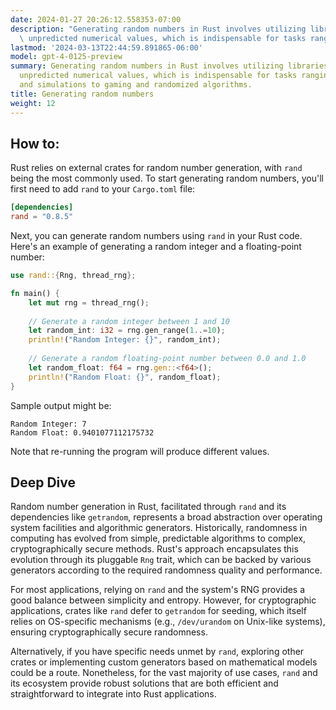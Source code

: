 ```yaml
---
date: 2024-01-27 20:26:12.558353-07:00
description: "Generating random numbers in Rust involves utilizing libraries to produce\
  \ unpredicted numerical values, which is indispensable for tasks ranging from\u2026"
lastmod: '2024-03-13T22:44:59.891865-06:00'
model: gpt-4-0125-preview
summary: Generating random numbers in Rust involves utilizing libraries to produce
  unpredicted numerical values, which is indispensable for tasks ranging from cryptography
  and simulations to gaming and randomized algorithms.
title: Generating random numbers
weight: 12
---
```


## How to:
Rust relies on external crates for random number generation, with `rand` being the most commonly used. To start generating random numbers, you'll first need to add `rand` to your `Cargo.toml` file:

```toml
[dependencies]
rand = "0.8.5"
```

Next, you can generate random numbers using `rand` in your Rust code. Here's an example of generating a random integer and a floating-point number:

```rust
use rand::{Rng, thread_rng};

fn main() {
    let mut rng = thread_rng();
    
    // Generate a random integer between 1 and 10
    let random_int: i32 = rng.gen_range(1..=10);
    println!("Random Integer: {}", random_int);
    
    // Generate a random floating-point number between 0.0 and 1.0
    let random_float: f64 = rng.gen::<f64>();
    println!("Random Float: {}", random_float);
}
```

Sample output might be:

```plaintext
Random Integer: 7
Random Float: 0.9401077112175732
```

Note that re-running the program will produce different values.

## Deep Dive
Random number generation in Rust, facilitated through `rand` and its dependencies like `getrandom`, represents a broad abstraction over operating system facilities and algorithmic generators. Historically, randomness in computing has evolved from simple, predictable algorithms to complex, cryptographically secure methods. Rust's approach encapsulates this evolution through its pluggable `Rng` trait, which can be backed by various generators according to the required randomness quality and performance.

For most applications, relying on `rand` and the system's RNG provides a good balance between simplicity and entropy. However, for cryptographic applications, crates like `rand` defer to `getrandom` for seeding, which itself relies on OS-specific mechanisms (e.g., `/dev/urandom` on Unix-like systems), ensuring cryptographically secure randomness. 

Alternatively, if you have specific needs unmet by `rand`, exploring other crates or implementing custom generators based on mathematical models could be a route. Nonetheless, for the vast majority of use cases, `rand` and its ecosystem provide robust solutions that are both efficient and straightforward to integrate into Rust applications.

